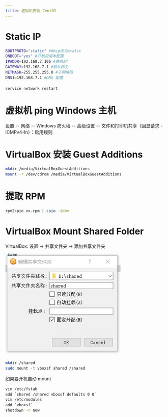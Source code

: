 ```yaml
---
title: 虚拟机安装 CentOS
---
```


# Static IP

```bash
BOOTPROTO="static" #dhcp改为static 
ONBOOT="yes" #开机启用本配置
IPADDR=192.168.7.106 #静态IP
GATEWAY=192.168.7.1 #默认网关
NETMASK=255.255.255.0 #子网掩码
DNS1=192.168.7.1 #DNS 配置

service network restart
```

# 虚拟机 ping Windows 主机

设置 -- 网络 -- Windows 防火墙 -- 高级设置 -- 文件和打印机共享（回显请求 - ICMPv4-In）：启用规则

# VirtualBox 安装 Guest Additions

```bash
mkdir /media/VirtualBoxGuestAdditions
mount -r /dev/cdrom /media/VirtualBoxGuestAdditions
```

# 提取 RPM

```bash
rpm2cpio xx.rpm | cpio -idmv
```

# VirtualBox Mount Shared Folder

VirtualBox: 设置 -> 共享文件夹 -> 添加共享文件夹

![shared-folder](/assets/images/virtualbox-shared-folder.png)

```bash
mkdir /shared
sudo mount -t vboxsf shared /shared
```

如果要开机自动 mount

```sh
vim /etc/fstab
add `shared /shared vboxsf defaults 0 0`
vim /etc/modules
add `vboxsf`
shutdown -r now
```